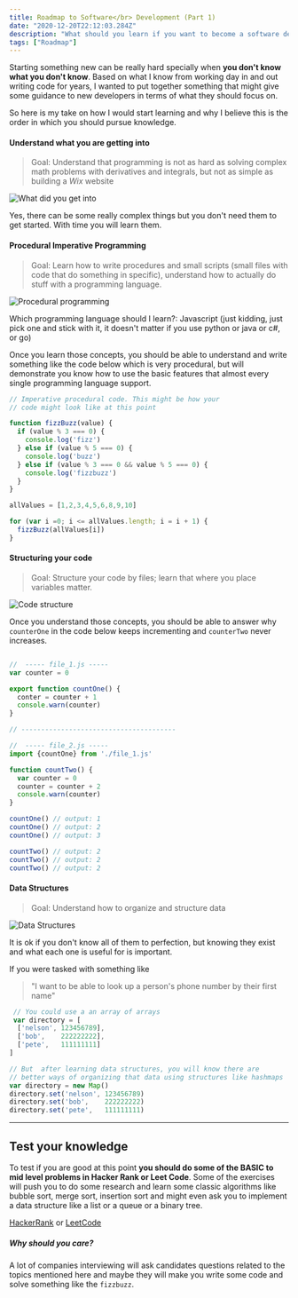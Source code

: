 ```yaml
---
title: Roadmap to Software</br> Development (Part 1)
date: "2020-12-20T22:12:03.284Z"
description: "What should you learn if you want to become a software developer"
tags: ["Roadmap"]
---
```


Starting something new can be really hard specially when __you don't know what you don't know__.
Based on what I know from working day in and out writing code for years, I wanted to put
together something that might give some guidance to new developers in terms of what they
should focus on.

So here is my take on how I would start learning and why I believe this is the order in which you
should pursue knowledge.


#### Understand what you are getting into

> Goal: Understand that programming is not as hard as solving complex math problems with
derivatives and integrals, but not as simple as building a _Wix_ website

![What did you get into](./what_did_you_get_into.png)

<aside>
Yes, there can be some really complex things but you don't need them to get started. With time
you will learn them.
</aside>


#### Procedural Imperative Programming

> Goal: Learn how to write procedures and small scripts (small files with code that do something in specific),
understand how to actually do stuff with a programming language.

![Procedural programming](./procedural.png)

<aside>
  Which programming language should I learn?: Javascript (just kidding, just pick one and stick with it, it
  doesn't matter if you use python or java or c#, or go)
</aside>

Once you learn those concepts, you should be able to understand and write something like the code below
which is very procedural, but will demonstrate you know how to use the basic features that 
almost every single programming language support.

```javascript
// Imperative procedural code. This might be how your 
// code might look like at this point

function fizzBuzz(value) {
  if (value % 3 === 0) {
    console.log('fizz')
  } else if (value % 5 === 0) {
    console.log('buzz')
  } else if (value % 3 === 0 && value % 5 === 0) {
    console.log('fizzbuzz')
  }
}

allValues = [1,2,3,4,5,6,8,9,10]

for (var i =0; i <= allValues.length; i = i + 1) {
  fizzBuzz(allValues[i])
}
```

#### Structuring your code

> Goal: Structure your code by files; learn that where you place variables matter.

![Code structure](./structure.png)

Once you understand those concepts, you should be able to answer why `counterOne`
in the code below keeps incrementing and `counterTwo` never increases.

```javascript

//  ----- file_1.js -----
var counter = 0

export function countOne() {
  conter = counter + 1
  console.warn(counter)
}

// ---------------------------------------

//  ----- file_2.js -----
import {countOne} from './file_1.js'

function countTwo() {
  var counter = 0
  counter = counter + 2
  console.warn(counter)
}

countOne() // output: 1
countOne() // output: 2
countOne() // output: 3

countTwo() // output: 2
countTwo() // output: 2
countTwo() // output: 2
```

#### Data Structures

> Goal: Understand how to organize and structure data

![Data Structures](./data.png)

<aside>
It is ok if you don't know all of them to perfection, but knowing they exist and what each one is useful for is important.
</aside>

If you were tasked with something like 

>"I want to be able to look up a person's phone number by their first name"

```javascript
 // You could use a an array of arrays
 var directory = [
  ['nelson', 123456789],
  ['bob',    222222222],
  ['pete',   111111111]
]

// But  after learning data structures, you will know there are
// better ways of organizing that data using structures like hashmaps
var directory = new Map()
directory.set('nelson', 123456789)
directory.set('bob',    222222222)
directory.set('pete',   111111111)
```

---

## Test your knowledge

To test if you are good at this point __you should do some of the BASIC to mid level problems in Hacker Rank or Leet Code__.
Some of the exercises will push you to do some research and learn some classic algorithms like bubble sort, merge sort, insertion sort and might even ask you to implement a data structure like a list or a queue or a binary tree.

[HackerRank](https://www.hackerrank.com/) or
[LeetCode](https://leetcode.com/)

##### Why should you care?

A lot of companies interviewing will ask candidates questions related to the topics
mentioned here and maybe they will make you write some code and solve something like the `fizzbuzz`.


